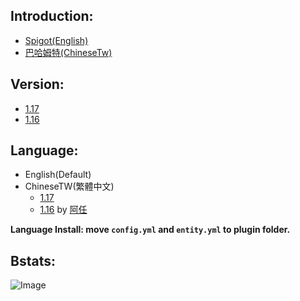 ## Introduction:
- [Spigot(English)](https://www.spigotmc.org/resources/catchball.94867/)
- [巴哈姆特(ChineseTw)](https://forum.gamer.com.tw/C.php?bsn=18673&snA=192726&tnum=2&subbsn=14)


## Version:
- [1.17](https://www.spigotmc.org/resources/catchball.94867/)
- [1.16](https://github.com/NUTT1101/CatchBall/raw/main/version/CatchBall-1.0.5%20(1.16%20only%20support).jar)


## Language:
- English(Default)
- ChineseTW(繁體中文)
    - [1.17](https://github.com/NUTT1101/CatchBall/raw/main/lang/CatchBall_zh-Tw(1.17).zip)
    - [1.16](https://github.com/NUTT1101/CatchBall/raw/main/lang/CatchBall_zh-Tw(1.16)%20by_%E9%98%BF%E4%BB%BB.zip) by [阿任](https://github.com/haer0248)

**Language Install: move `config.yml` and `entity.yml` to plugin folder.**


## Bstats:
![Image](https://bstats.org/signatures/bukkit/CatchBall.svg)
